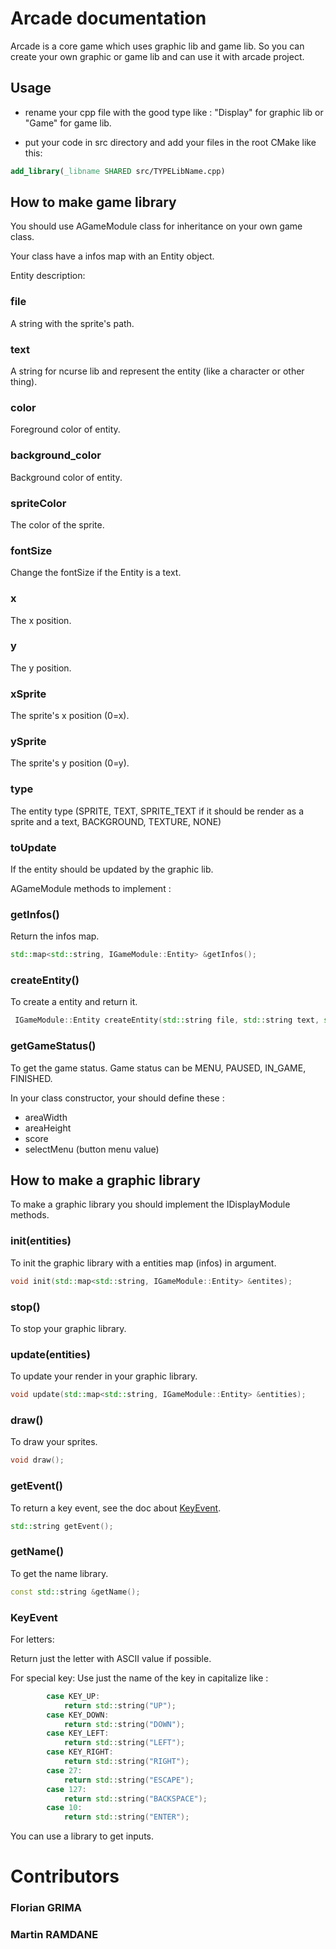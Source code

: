 # Arcade  documentation

Arcade is a core game which uses graphic lib and game lib.
So you can create your own graphic or game lib and can use it with arcade project.

## Usage

- rename your cpp file with the good type like : "Display" for graphic lib or "Game" for game lib.

- put your code in src directory and add your files in the root CMake like this:
```CMake
add_library(_libname SHARED src/TYPELibName.cpp)
```

## How to make game library

You should use AGameModule class for inheritance on your own game class.

Your class have a infos map with an Entity object.

Entity description:

### file
A string with the sprite's path.

### text
A string for ncurse lib and represent the entity (like a character or other thing).

### color
Foreground color of entity.

### background_color
Background color of entity.

### spriteColor
The color of the sprite.

### fontSize
Change the fontSize if the Entity is a text.

### x
The x position.

### y
The y position.

### xSprite
The sprite's x position (0=x).

### ySprite
The sprite's y position (0=y).

### type
The entity type (SPRITE, TEXT, SPRITE_TEXT if it should be render as a sprite and a text, BACKGROUND, TEXTURE, NONE)

### toUpdate
If the entity should be updated by the graphic lib.

AGameModule methods to implement :
### getInfos()
Return the infos map.
```C++
std::map<std::string, IGameModule::Entity> &getInfos();
```

### createEntity()
To create a entity and return it.
```C++
 IGameModule::Entity createEntity(std::string file, std::string text, std::string color, std::string background_color, float x, float y, ENTITY_TYPE type, float xSprite, float ySprite, int fontSize);
```

### getGameStatus()
To get the game status.
Game status can be MENU, PAUSED, IN_GAME, FINISHED.

In your class constructor, your should define these :
- areaWidth
- areaHeight
- score
- selectMenu (button menu value)

## How to make a graphic library

To make a graphic library you should implement the IDisplayModule methods.

### init(entities)
To init the graphic library with a entities map (infos) in argument.
```C++
void init(std::map<std::string, IGameModule::Entity> &entites);
```

### stop()
To stop your graphic library.

### update(entities)
To update your render in your graphic library.
```C++
void update(std::map<std::string, IGameModule::Entity> &entities);
```

### draw()
To draw your sprites.
```C++
void draw();
```

### getEvent()
To return a key event, see the doc about [KeyEvent](#key-event).
```C++
std::string getEvent();
```

### getName()
To get the name library.
```C++
const std::string &getName();
```
### KeyEvent
For letters:

Return just the letter with ASCII value if possible.

For special key:
Use just the name of the key in capitalize like :
```C++
        case KEY_UP:
            return std::string("UP");
        case KEY_DOWN:
            return std::string("DOWN");
        case KEY_LEFT:
            return std::string("LEFT");
        case KEY_RIGHT:
            return std::string("RIGHT");
        case 27:
            return std::string("ESCAPE");
        case 127:
            return std::string("BACKSPACE");
        case 10:
            return std::string("ENTER");
```
You can use a library to get inputs.

# Contributors

### Florian GRIMA
### Martin RAMDANE